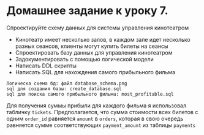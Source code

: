# Домашнее задание к уроку 7.

Спроектируйте схему данных для системы управления кинотеатром
* Кинотеатр имеет несколько залов, в каждом зале идет несколько разных сеансов, клиенты могут купить билеты на сеансы
* Спроектировать базу данных для управления кинотеатром
* Задокументировать с помощью логической модели
* Написать DDL скрипты
* Написать SQL для нахождения самого прибыльного фильма

```
Логическа схема бд: файл database_schema.png
sql для создания базы: create_database.sql
sql для поиска самого прибыльного фильма: most_profitable.sql
```

Для получения суммы прибыли для каждого фильма я использовал табличку `tickets`. 
Предполагается, что сумма стоимости всех билетов с одним `order_id` равняется `amount` в `orders`, 
которая в свою очередь равняется сумме соответствующих `payment_amount` из таблицы `payments`